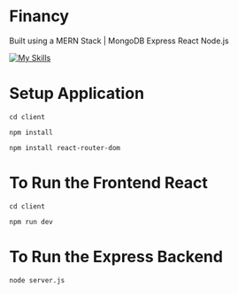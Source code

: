 # Financy

Built using a MERN Stack | MongoDB Express React Node.js

[![My Skills](https://skillicons.dev/icons?i=mongodb,express,react,nodejs)](https://skillicons.dev)

# Setup Application 

<code>cd client</code>

<code>npm install</code>

<code>npm install react-router-dom</code>

# To Run the Frontend React

<code>cd client</code>

<code>npm run dev</code>

# To Run the Express Backend

<code>node server.js</code>
     



